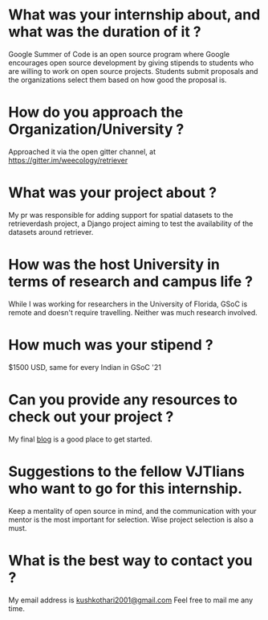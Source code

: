 # What was your internship about, and what was the duration of it ?

Google Summer of Code is an open source program where Google encourages open source development by giving stipends to students who are willing to work on open source projects. Students submit proposals and the organizations select them based on how good the proposal is.

# How do you approach the Organization/University ?

Approached it via the open gitter channel, at https://gitter.im/weecology/retriever

# What was your project about ?

My pr was responsible for adding support for spatial datasets to the retrieverdash project, a Django project aiming to test the availability of the datasets around retriever.

# How was the host University in terms of research and campus life ?

While I was working for researchers in the University of Florida, GSoC is remote and doesn't require travelling. Neither was much research involved.

# How much was your stipend ?

$1500 USD, same for every Indian in GSoC '21

# Can you provide any resources to check out your project ?

My final [blog](https://kushkothari200-medium.com/gsoc-final-report-6fcade313d9f) is a good place to get started.



# Suggestions to the fellow VJTIians who want to go for this internship.

Keep a mentality of open source in mind, and the communication with your mentor is the most important for selection. Wise project selection is also a must.

# What is the best way to contact you ?

My email address is [kushkothari2001@gmail.com](mailto:kushkothari2001@gmail.com) Feel free to mail me any time.